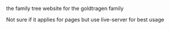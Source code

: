 the family tree website for the goldtragen family


Not sure if it applies for pages but use live-server for best usage
